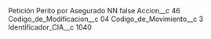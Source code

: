 <?xml version="1.0" encoding="UTF-8"?>
<CustomMetadata xmlns="http://soap.sforce.com/2006/04/metadata" xmlns:xsi="http://www.w3.org/2001/XMLSchema-instance" xmlns:xsd="http://www.w3.org/2001/XMLSchema">
    <label>Petición Perito por Asegurado NN</label>
    <protected>false</protected>
    <values>
        <field>Accion__c</field>
        <value xsi:type="xsd:string">46</value>
    </values>
    <values>
        <field>Codigo_de_Modificacion__c</field>
        <value xsi:type="xsd:string">04</value>
    </values>
    <values>
        <field>Codigo_de_Movimiento__c</field>
        <value xsi:type="xsd:string">3</value>
    </values>
    <values>
        <field>Identificador_CIA__c</field>
        <value xsi:type="xsd:string">1040</value>
    </values>
</CustomMetadata>
